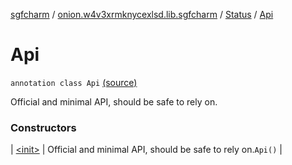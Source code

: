 [sgfcharm](../../../index.md) / [onion.w4v3xrmknycexlsd.lib.sgfcharm](../../index.md) / [Status](../index.md) / [Api](./index.md)

# Api

`annotation class Api` [(source)](https://github.com/w4v3/sgfcharm/tree/master/sgfcharm/src/main/java/onion/w4v3xrmknycexlsd/lib/sgfcharm/Annotations.kt#L33)

Official and minimal API, should be safe to rely on.

### Constructors

| [&lt;init&gt;](-init-.md) | Official and minimal API, should be safe to rely on.`Api()` |

